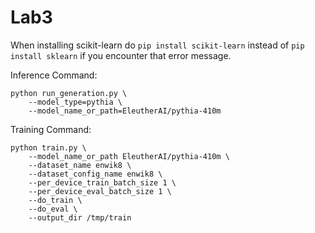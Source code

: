 # Lab3

When installing scikit-learn do `pip install scikit-learn` instead of `pip install sklearn` if you encounter that error message.

Inference Command:

```
python run_generation.py \
    --model_type=pythia \
    --model_name_or_path=EleutherAI/pythia-410m
```

Training Command:

```
python train.py \
    --model_name_or_path EleutherAI/pythia-410m \
    --dataset_name enwik8 \
    --dataset_config_name enwik8 \
    --per_device_train_batch_size 1 \
    --per_device_eval_batch_size 1 \
    --do_train \
    --do_eval \
    --output_dir /tmp/train
```
